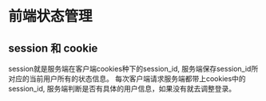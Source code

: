# 前端状态管理

## session 和 cookie

session就是服务端在客户端cookies种下的session_id, 服务端保存session_id所对应的当前用户所有的状态信息。
每次客户端请求服务端都带上cookies中的session_id, 服务端判断是否有具体的用户信息，如果没有就去调整登录。
